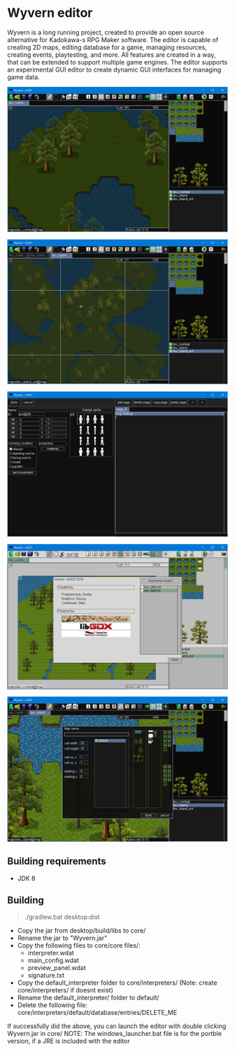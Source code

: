 # Wyvern editor
Wyvern is a long running project, created to provide an open source alternative for Kadokawa-s RPG Maker software.
The editor is capable of creating 2D maps, editing database for a game, managing resources, creating events, playtesting, and more.
All features are created in a way, that can be extended to support multiple game engines.
The editor supports an experimental GUI editor to create dynamic GUI interfaces for managing game data.

![alt text](core/showcase/1.png)

![alt text](core/showcase/2.png)

![alt text](core/showcase/3.png)

![alt text](core/showcase/4.png)

![alt text](core/showcase/5.png)

## Building requirements
- JDK 8

## Building
>./gradlew.bat desktop:dist

- Copy the jar from desktop/build/libs to core/
- Rename the jar to "Wyvern.jar"
- Copy the following files to core/core files/:
  - interpreter.wdat
  - main_config.wdat
  - preview_panel.wdat
  - signature.txt
- Copy the default_interpreter folder to core/interpreters/ (Note: create core/interpreters/ if doesnt exist)
- Rename the default_interpreter/ folder to default/
- Delete the following file: core/interpreters/default/database/entries/DELETE_ME

If successfully did the above, you can launch the editor with double clicking Wyvern.jar in core/
NOTE: The windows_launcher.bat file is for the portble version, if a JRE is included with the editor

